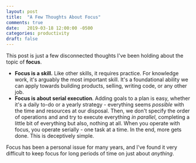 ```yaml
---
layout: post
title:  "A Few Thoughts About Focus"
comments: true
date:   2019-03-18 12:00:00 -0500
categories: productivity
draft: false
---
```


This post is just a few disconnected thoughts I've been holding about the topic of **focus**.

- **Focus is a skill.** Like other skills, it requires practice. For knowledge work, it's arguably the most important skill. It's a foundational ability we can apply towards building products, selling, writing code, or any other job. 
- **Focus is about serial execution**. Adding goals to a plan is easy, whether it's a daily to-do or a yearly strategy - everything seems _possible_ with the time and resources at our disposal. Then, we don't specify the order of operations and and try to execute everything _in parallel_, completing a little bit of everything but also, nothing at all. When you operate with focus, you operate serially - one task at a time. In the end, more gets done. This is deceptively simple.

Focus has been a personal issue for many years, and I've found it very difficult to keep focus for long periods of time on just about _anything_.